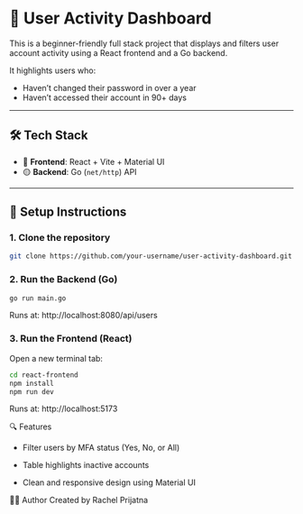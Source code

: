 # 🧾 User Activity Dashboard

This is a beginner-friendly full stack project that displays and filters user account activity using a React frontend and a Go backend.

It highlights users who:
- Haven’t changed their password in over a year
- Haven’t accessed their account in 90+ days

---

## 🛠 Tech Stack

- 🔵 **Frontend**: React + Vite + Material UI  
- 🟡 **Backend**: Go (`net/http`) API

---

## 🚀 Setup Instructions

### 1. Clone the repository

```bash
git clone https://github.com/your-username/user-activity-dashboard.git 
``` 

### 2. Run the Backend (Go)
```bash
go run main.go
```
Runs at: http://localhost:8080/api/users

### 3. Run the Frontend (React)
Open a new terminal tab:
```bash
cd react-frontend
npm install
npm run dev
```
Runs at: http://localhost:5173

🔍 Features

- Filter users by MFA status (Yes, No, or All)

- Table highlights inactive accounts

- Clean and responsive design using Material UI

🧑‍💻 Author
Created by Rachel Prijatna
